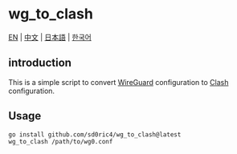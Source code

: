 # wg_to_clash

[EN](Readme.md) | [中文](docs/README_zh.md) | [日本語](docs/README_ja.md) | [한국어](docs/README_ko.md)

## introduction

This is a simple script to convert [WireGuard](https://www.wireguard.com/) configuration to [Clash](https://wiki.metacubex.one/config/proxies/wg/) configuration.

## Usage

```bash
go install github.com/sd0ric4/wg_to_clash@latest
wg_to_clash /path/to/wg0.conf
```
